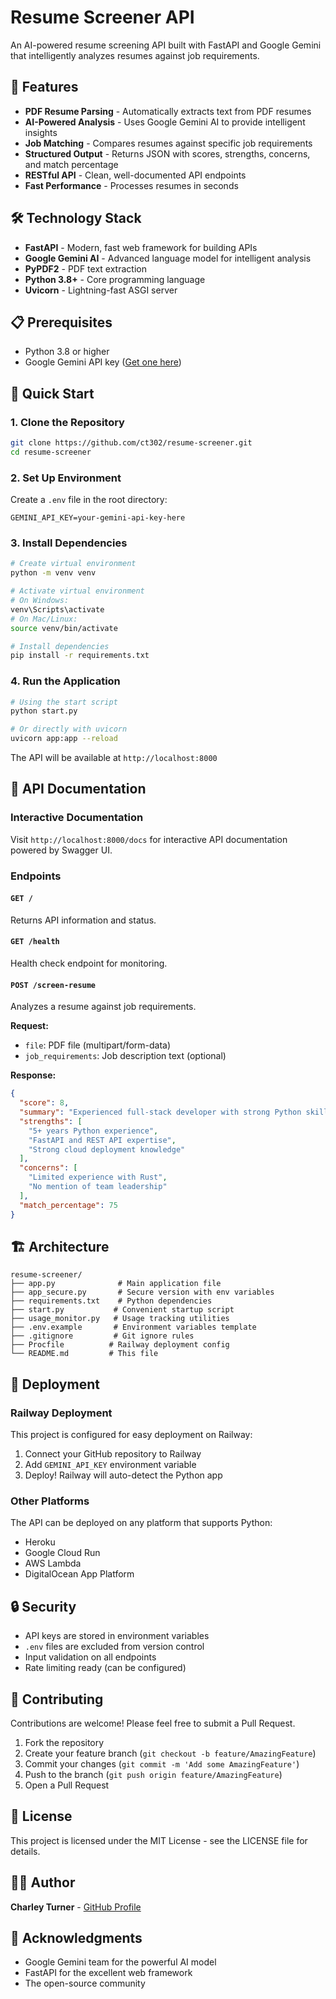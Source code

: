# Resume Screener API

An AI-powered resume screening API built with FastAPI and Google Gemini that intelligently analyzes resumes against job requirements.

## 🌟 Features

- **PDF Resume Parsing** - Automatically extracts text from PDF resumes
- **AI-Powered Analysis** - Uses Google Gemini AI to provide intelligent insights
- **Job Matching** - Compares resumes against specific job requirements
- **Structured Output** - Returns JSON with scores, strengths, concerns, and match percentage
- **RESTful API** - Clean, well-documented API endpoints
- **Fast Performance** - Processes resumes in seconds

## 🛠️ Technology Stack

- **FastAPI** - Modern, fast web framework for building APIs
- **Google Gemini AI** - Advanced language model for intelligent analysis
- **PyPDF2** - PDF text extraction
- **Python 3.8+** - Core programming language
- **Uvicorn** - Lightning-fast ASGI server

## 📋 Prerequisites

- Python 3.8 or higher
- Google Gemini API key ([Get one here](https://makersuite.google.com/app/apikey))

## 🚀 Quick Start

### 1. Clone the Repository

```bash
git clone https://github.com/ct302/resume-screener.git
cd resume-screener
```

### 2. Set Up Environment

Create a `.env` file in the root directory:

```env
GEMINI_API_KEY=your-gemini-api-key-here
```

### 3. Install Dependencies

```bash
# Create virtual environment
python -m venv venv

# Activate virtual environment
# On Windows:
venv\Scripts\activate
# On Mac/Linux:
source venv/bin/activate

# Install dependencies
pip install -r requirements.txt
```

### 4. Run the Application

```bash
# Using the start script
python start.py

# Or directly with uvicorn
uvicorn app:app --reload
```

The API will be available at `http://localhost:8000`

## 📖 API Documentation

### Interactive Documentation

Visit `http://localhost:8000/docs` for interactive API documentation powered by Swagger UI.

### Endpoints

#### `GET /`
Returns API information and status.

#### `GET /health`
Health check endpoint for monitoring.

#### `POST /screen-resume`
Analyzes a resume against job requirements.

**Request:**
- `file`: PDF file (multipart/form-data)
- `job_requirements`: Job description text (optional)

**Response:**
```json
{
  "score": 8,
  "summary": "Experienced full-stack developer with strong Python skills. Good match for the senior developer position.",
  "strengths": [
    "5+ years Python experience",
    "FastAPI and REST API expertise",
    "Strong cloud deployment knowledge"
  ],
  "concerns": [
    "Limited experience with Rust",
    "No mention of team leadership"
  ],
  "match_percentage": 75
}
```

## 🏗️ Architecture

```
resume-screener/
├── app.py              # Main application file
├── app_secure.py       # Secure version with env variables
├── requirements.txt    # Python dependencies
├── start.py           # Convenient startup script
├── usage_monitor.py   # Usage tracking utilities
├── .env.example       # Environment variables template
├── .gitignore         # Git ignore rules
├── Procfile          # Railway deployment config
└── README.md         # This file
```

## 🚀 Deployment

### Railway Deployment

This project is configured for easy deployment on Railway:

1. Connect your GitHub repository to Railway
2. Add `GEMINI_API_KEY` environment variable
3. Deploy! Railway will auto-detect the Python app

### Other Platforms

The API can be deployed on any platform that supports Python:
- Heroku
- Google Cloud Run
- AWS Lambda
- DigitalOcean App Platform

## 🔒 Security

- API keys are stored in environment variables
- `.env` files are excluded from version control
- Input validation on all endpoints
- Rate limiting ready (can be configured)

## 🤝 Contributing

Contributions are welcome! Please feel free to submit a Pull Request.

1. Fork the repository
2. Create your feature branch (`git checkout -b feature/AmazingFeature`)
3. Commit your changes (`git commit -m 'Add some AmazingFeature'`)
4. Push to the branch (`git push origin feature/AmazingFeature`)
5. Open a Pull Request

## 📄 License

This project is licensed under the MIT License - see the LICENSE file for details.

## 👨‍💻 Author

**Charley Turner** - [GitHub Profile](https://github.com/ct302)

## 🙏 Acknowledgments

- Google Gemini team for the powerful AI model
- FastAPI for the excellent web framework
- The open-source community
